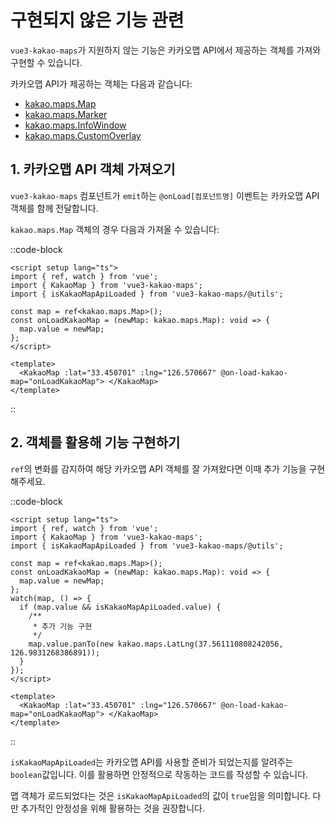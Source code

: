 # 구현되지 않은 기능 관련

`vue3-kakao-maps`가 지원하지 않는 기능은 카카오맵 API에서 제공하는 객체를 가져와 구현할 수 있습니다.

카카오맵 API가 제공하는 객체는 다음과 같습니다:

- [kakao.maps.Map](https://apis.map.kakao.com/web/documentation/#Map)
- [kakao.maps.Marker](https://apis.map.kakao.com/web/documentation/#Marker)
- [kakao.maps.InfoWindow](https://apis.map.kakao.com/web/documentation/#InfoWindow)
- [kakao.maps.CustomOverlay](https://apis.map.kakao.com/web/documentation/#CustomOverlay)

## 1. 카카오맵 API 객체 가져오기

`vue3-kakao-maps` 컴포넌트가 `emit`하는 `@onLoad[컴포넌트명]` 이벤트는 카카오맵 API 객체를 함께 전달합니다.

`kakao.maps.Map` 객체의 경우 다음과 가져올 수 있습니다:

::code-block

```vue
<script setup lang="ts">
import { ref, watch } from 'vue';
import { KakaoMap } from 'vue3-kakao-maps';
import { isKakaoMapApiLoaded } from 'vue3-kakao-maps/@utils';

const map = ref<kakao.maps.Map>();
const onLoadKakaoMap = (newMap: kakao.maps.Map): void => {
  map.value = newMap;
};
</script>

<template>
  <KakaoMap :lat="33.450701" :lng="126.570667" @on-load-kakao-map="onLoadKakaoMap"> </KakaoMap>
</template>
```

::

## 2. 객체를 활용해 기능 구현하기

`ref`의 변화를 감지하여 해당 카카오맵 API 객체를 잘 가져왔다면 이때 추가 기능을 구현해주세요.

::code-block

```vue
<script setup lang="ts">
import { ref, watch } from 'vue';
import { KakaoMap } from 'vue3-kakao-maps';
import { isKakaoMapApiLoaded } from 'vue3-kakao-maps/@utils';

const map = ref<kakao.maps.Map>();
const onLoadKakaoMap = (newMap: kakao.maps.Map): void => {
  map.value = newMap;
};
watch(map, () => {
  if (map.value && isKakaoMapApiLoaded.value) {
    /**
     * 추가 기능 구현
     */
    map.value.panTo(new kakao.maps.LatLng(37.561110808242056, 126.9831268386891));
  }
});
</script>

<template>
  <KakaoMap :lat="33.450701" :lng="126.570667" @on-load-kakao-map="onLoadKakaoMap"> </KakaoMap>
</template>
```

::

`isKakaoMapApiLoaded`는 카카오맵 API를 사용할 준비가 되었는지를 알려주는 `boolean`값입니다. 이를 활용하면 안정적으로 작동하는 코드를 작성할 수 있습니다.

맵 객체가 로드되었다는 것은 `isKakaoMapApiLoaded`의 값이 `true`임을 의미합니다. 다만 추가적인 안정성을 위해 활용하는 것을 권장합니다.
